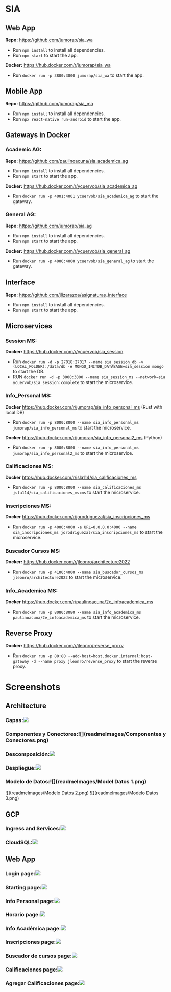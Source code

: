 # SIA

## Web App
**Repo:** https://github.com/jumorap/sia_wa
- Run `npm install` to install all dependencies.
- Run `npm start` to start the app.

**Docker:** https://hub.docker.com/r/jumorap/sia_wa
- Run `docker run -p 3800:3800 jumorap/sia_wa` to start the app.

## Mobile App
**Repo:** https://github.com/jumorap/sia_ma
- Run `npm install` to install all dependencies.
- Run `npx react-native run-android` to start the app.

## Gateways in Docker
### Academic AG:
**Repo:** https://github.com/paulinoacuna/sia_academica_ag
- Run `npm install` to install all dependencies.
- Run `npm start` to start the app.

**Docker:** https://hub.docker.com/r/ycuervob/sia_academica_ag
- Run `docker run -p 4001:4001 ycuervob/sia_academica_ag` to start the gateway.

### General AG:
**Repo:** https://github.com/jumorap/sia_ag
- Run `npm install` to install all dependencies.
- Run `npm start` to start the app.

**Docker:** https://hub.docker.com/r/ycuervob/sia_general_ag
- Run `docker run -p 4000:4000 ycuervob/sia_general_ag` to start the gateway.

## Interface
**Repo:** https://github.com/jlizarazoa/asignaturas_interface
- Run `npm install` to install all dependencies.
- Run `npm start` to start the app.

## Microservices
### Session MS:
**Docker:** https://hub.docker.com/r/ycuervob/sia_session
- Run `docker run -d -p 27018:27017 --name sia_session_db -v (LOCAL_FOLDER):/data/db -e MONGO_INITDB_DATABASE=sia_session mongo` to start the DB.
- RUN `docker run -d -p 3000:3000 --name sia_session_ms --network=sia ycuervob/sia_session:complete` to start the microservice.

### Info_Personal MS:
**Docker** https://hub.docker.com/r/jumorap/sia_info_personal_ms (Rust with local DB)
- Run `docker run -p 8000:8000 --name sia_info_personal_ms jumorap/sia_info_personal_ms` to start the microservice.

**Docker** https://hub.docker.com/r/jumorap/sia_info_personal2_ms (Python)
- Run `docker run -p 8000:8000 --name sia_info_personal_ms jumorap/sia_info_personal2_ms` to start the microservice.

### Calificaciones MS:
**Docker** https://hub.docker.com/r/jsla114/sia_calificaciones_ms
- Run `docker run -p 8000:8000 --name sia_calificaciones_ms jsla114/sia_calificaciones_ms:ms` to start the microservice.

### Inscripciones MS:
**Docker** https://hub.docker.com/r/jorodriguezal/sia_inscripciones_ms
- Run `docker run -p 4000:4000 -e URL=0.0.0.0:4000 --name sia_inscripciones_ms jorodriguezal/sia_inscripciones_ms` to start the microservice.

### Buscador Cursos MS:
**Docker:** https://hub.docker.com/r/jleonro/architecture2022
- Run `docker run -p 4100:4000 --name sia_buscador_cursos_ms jleonro/architecture2022` to start the microservice.

### Info_Academica MS:
**Docker** https://hub.docker.com/r/paulinoacuna/2e_infoacademica_ms
- Run `docker run -p 8080:8080 --name sia_info_academica_ms paulinoacuna/2e_infoacademica_ms` to start the microservice.

## Reverse Proxy
**Docker:** https://hub.docker.com/r/jleonro/reverse_proxy
- Run `docker run -p 80:80 --add-host=host.docker.internal:host-gateway -d --name proxy jleonro/reverse_proxy` to start the reverse proxy.

# Screenshots

## Architecture
### Capas:![](readmeImages/Capas.png)
### Componentes y Conectores:![](readmeImages/Componentes y Conectores.png)
### Descomposición:![](readmeImages/Descomposicion.png)
### Despliegue:![](readmeImages/Despliegue.png)
### Modelo de Datos:![](readmeImages/Model Datos 1.png)
![](readmeImages/Modelo Datos 2.png)
![](readmeImages/Modelo Datos 3.png)

## GCP
### Ingress and Services:![](readmeImages/ingress_services.png)
### CloudSQL:![](readmeImages/cloudsql.png)

## Web App
### Login  page:![](readmeImages/0.png)
### Starting page:![](readmeImages/1.png)
### Info Personal page:![](readmeImages/2.png)
### Horario page:![](readmeImages/3.png)
### Info Académica page:![](readmeImages/4.png)
### Inscripciones page:![](readmeImages/5.png)
### Buscador de cursos page:![](readmeImages/6.png)
### Calificaciones page:![](readmeImages/7.png)
### Agregar Calificaciones page:![](readmeImages/8.png)

